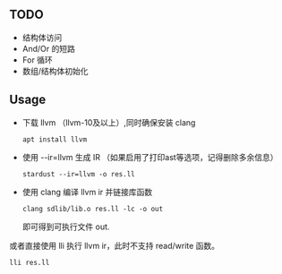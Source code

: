 ## TODO

- 结构体访问
- And/Or 的短路
- For 循环
- 数组/结构体初始化

## Usage

+ 下载 llvm （llvm-10及以上）,同时确保安装 clang

  ```
  apt install llvm
  ```

+ 使用 --ir=llvm 生成 IR （如果启用了打印ast等选项，记得删除多余信息）

  ```
  stardust --ir=llvm -o res.ll
  ```

+ 使用 clang 编译 llvm ir 并链接库函数

  ```
  clang sdlib/lib.o res.ll -lc -o out
  ```

  即可得到可执行文件 out.

或者直接使用 lli 执行 llvm ir，此时不支持 read/write 函数。

```
lli res.ll
```

